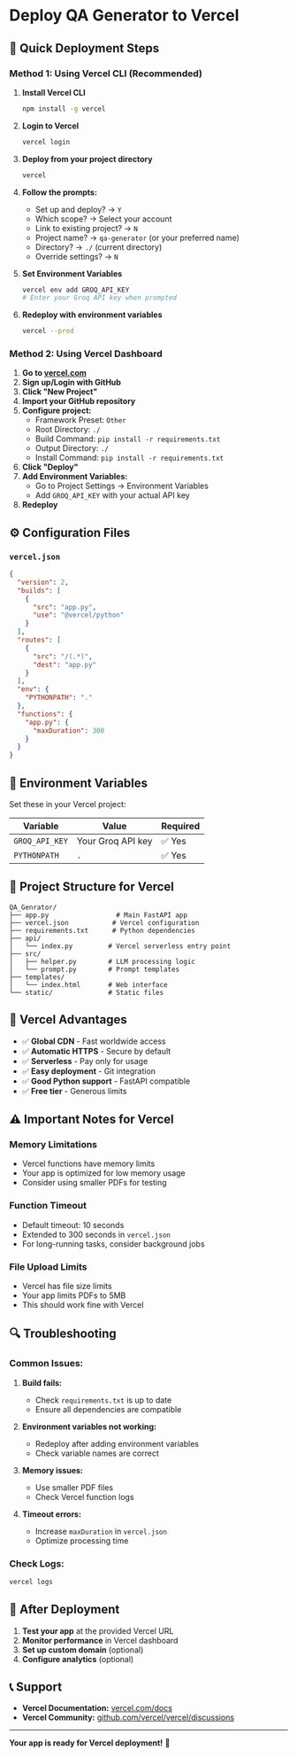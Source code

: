 # Deploy QA Generator to Vercel

## 🚀 Quick Deployment Steps

### Method 1: Using Vercel CLI (Recommended)

1. **Install Vercel CLI**
   ```bash
   npm install -g vercel
   ```

2. **Login to Vercel**
   ```bash
   vercel login
   ```

3. **Deploy from your project directory**
   ```bash
   vercel
   ```

4. **Follow the prompts:**
   - Set up and deploy? → `Y`
   - Which scope? → Select your account
   - Link to existing project? → `N`
   - Project name? → `qa-generator` (or your preferred name)
   - Directory? → `./` (current directory)
   - Override settings? → `N`

5. **Set Environment Variables**
   ```bash
   vercel env add GROQ_API_KEY
   # Enter your Groq API key when prompted
   ```

6. **Redeploy with environment variables**
   ```bash
   vercel --prod
   ```

### Method 2: Using Vercel Dashboard

1. **Go to [vercel.com](https://vercel.com)**
2. **Sign up/Login with GitHub**
3. **Click "New Project"**
4. **Import your GitHub repository**
5. **Configure project:**
   - Framework Preset: `Other`
   - Root Directory: `./`
   - Build Command: `pip install -r requirements.txt`
   - Output Directory: `./`
   - Install Command: `pip install -r requirements.txt`
6. **Click "Deploy"**
7. **Add Environment Variables:**
   - Go to Project Settings → Environment Variables
   - Add `GROQ_API_KEY` with your actual API key
8. **Redeploy**

## ⚙️ Configuration Files

### `vercel.json`
```json
{
  "version": 2,
  "builds": [
    {
      "src": "app.py",
      "use": "@vercel/python"
    }
  ],
  "routes": [
    {
      "src": "/(.*)",
      "dest": "app.py"
    }
  ],
  "env": {
    "PYTHONPATH": "."
  },
  "functions": {
    "app.py": {
      "maxDuration": 300
    }
  }
}
```

## 🔧 Environment Variables

Set these in your Vercel project:

| Variable | Value | Required |
|----------|-------|----------|
| `GROQ_API_KEY` | Your Groq API key | ✅ Yes |
| `PYTHONPATH` | `.` | ✅ Yes |

## 📁 Project Structure for Vercel

```
QA_Genrator/
├── app.py                 # Main FastAPI app
├── vercel.json           # Vercel configuration
├── requirements.txt      # Python dependencies
├── api/
│   └── index.py         # Vercel serverless entry point
├── src/
│   ├── helper.py        # LLM processing logic
│   └── prompt.py        # Prompt templates
├── templates/
│   └── index.html       # Web interface
└── static/              # Static files
```

## 🎯 Vercel Advantages

- ✅ **Global CDN** - Fast worldwide access
- ✅ **Automatic HTTPS** - Secure by default
- ✅ **Serverless** - Pay only for usage
- ✅ **Easy deployment** - Git integration
- ✅ **Good Python support** - FastAPI compatible
- ✅ **Free tier** - Generous limits

## ⚠️ Important Notes for Vercel

### **Memory Limitations**
- Vercel functions have memory limits
- Your app is optimized for low memory usage
- Consider using smaller PDFs for testing

### **Function Timeout**
- Default timeout: 10 seconds
- Extended to 300 seconds in `vercel.json`
- For long-running tasks, consider background jobs

### **File Upload Limits**
- Vercel has file size limits
- Your app limits PDFs to 5MB
- This should work fine with Vercel

## 🔍 Troubleshooting

### **Common Issues:**

1. **Build fails:**
   - Check `requirements.txt` is up to date
   - Ensure all dependencies are compatible

2. **Environment variables not working:**
   - Redeploy after adding environment variables
   - Check variable names are correct

3. **Memory issues:**
   - Use smaller PDF files
   - Check Vercel function logs

4. **Timeout errors:**
   - Increase `maxDuration` in `vercel.json`
   - Optimize processing time

### **Check Logs:**
```bash
vercel logs
```

## 🚀 After Deployment

1. **Test your app** at the provided Vercel URL
2. **Monitor performance** in Vercel dashboard
3. **Set up custom domain** (optional)
4. **Configure analytics** (optional)

## 📞 Support

- **Vercel Documentation:** [vercel.com/docs](https://vercel.com/docs)
- **Vercel Community:** [github.com/vercel/vercel/discussions](https://github.com/vercel/vercel/discussions)

---

**Your app is ready for Vercel deployment!** 🎉 